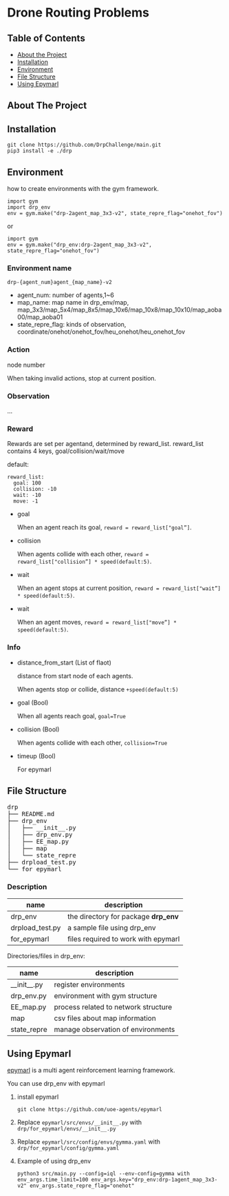 # Drone Routing Problems

## Table of Contents

* [About the Project](#about-the-project)
* [Installation](#installation)
* [Environment](#environment)
* [File Structure](#file-structure)
* [Using Epymarl](#using-epymarl)

## About The Project

## Installation
```
git clone https://github.com/DrpChallenge/main.git
pip3 install -e ./drp
```

## Environment
how to create environments with the gym framework.
```
import gym
import drp_env
env = gym.make("drp-2agent_map_3x3-v2", state_repre_flag="onehot_fov")
```
or
```
import gym
env = gym.make("drp_env:drp-2agent_map_3x3-v2", state_repre_flag="onehot_fov")
```

### Environment name
```
drp-{agent_num}agent_{map_name}-v2
```
* agent_num: number of agents,1~6
* map_name: map name in drp_env/map, map_3x3/map_5x4/map_8x5/map_10x6/map_10x8/map_10x10/map_aoba00/map_aoba01
* state_repre_flag: kinds of observation, coordinate/onehot/onehot_fov/heu_onehot/heu_onehot_fov


### Action
node number

When taking invalid actions, stop at current position.


### Observation
...

### Reward
Rewards are set per agentand, determined by reward_list.
reward_list contains 4 keys, goal/collision/wait/move

default:
```
reward_list:
  goal: 100
  collision: -10
  wait: -10
  move: -1
```

* goal

    When an agent reach its goal, ``reward = reward_list["goal”]``.

* collision

    When agents collide with each other, ``reward = reward_list["collision”] * speed(default:5)``.

* wait

    When an agent stops at current position, ``reward = reward_list["wait”] * speed(default:5)``.

* wait

    When an agent moves, ``reward = reward_list["move”] * speed(default:5)``.

### Info
* distance_from_start (List of flaot)

    distance from start node of each agents. 
    
    When agents stop or collide, distance ``+speed(default:5)``

* goal (Bool)

    When all agents reach goal, ``goal=True``

* collision (Bool)

    When agents collide with each other, ``collision=True``

* timeup (Bool)

    For epymarl


## File Structure
<pre>
drp
├── README.md
├── drp_env
│   ├── __init__.py
│   ├── drp_env.py
│   ├── EE_map.py
│   ├── map
│   └── state_repre
├── drpload_test.py
└── for_epymarl
</pre>


### Description


name                              |  description
----------------------------------|------------------------------------------------------------------------------------
drp_env                           |  the directory for package __drp_env__
drpload_test.py                   |  a sample file using drp_env
for_epymarl                       |  files required to work with epymarl

Directories/files in drp_env:

name                              |  description
----------------------------------|------------------------------------------------------------------------------------
\_\_init\_\_.py                   |  register environments
drp_env.py                        |  environment with gym structure
EE_map.py                         |  process related to network structure
map                               |  csv files about map information
state_repre                       |  manage observation of environments


## Using Epymarl

[epymarl](https://github.com/uoe-agents/epymarl) is a multi agent reinforcement learning framework.

You can use drp_env with epymarl

1. install epymarl
    ```
    git clone https://github.com/uoe-agents/epymarl
    ```

2. Replace ``epymarl/src/envs/__init__.py`` with ``drp/for_epymarl/envs/__init__.py``

3. Replace ``epymarl/src/config/envs/gymma.yaml`` with ``drp/for_epymarl/config/gymma.yaml``

4. Example of using drp_env

    ```
    python3 src/main.py --config=iql --env-config=gymma with env_args.time_limit=100 env_args.key="drp_env:drp-1agent_map_3x3-v2" env_args.state_repre_flag="onehot"
    ```